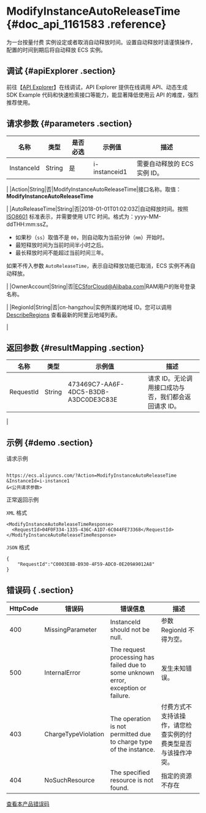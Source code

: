 # ModifyInstanceAutoReleaseTime {#doc_api_1161583 .reference}

为一台按量付费 实例设定或者取消自动释放时间。设置自动释放时请谨慎操作，配置的时间到期后将自动释放 ECS 实例。

## 调试 {#apiExplorer .section}

前往【[API Explorer](https://api.aliyun.com/#product=Ecs&api=ModifyInstanceAutoReleaseTime)】在线调试，API Explorer 提供在线调用 API、动态生成 SDK Example 代码和快速检索接口等能力，能显著降低使用云 API 的难度，强烈推荐使用。

## 请求参数 {#parameters .section}

|名称|类型|是否必选|示例值|描述|
|--|--|----|---|--|
|InstanceId|String|是|i-instanceid1|需要自动释放的 ECS 实例 ID。

 |
|Action|String|否|ModifyInstanceAutoReleaseTime|接口名称。取值：**ModifyInstanceAutoReleaseTime**

 |
|AutoReleaseTime|String|否|2018-01-01T01:02:03Z|自动释放时间。按照 [ISO8601](~~25696~~) 标准表示，并需要使用 UTC 时间。格式为：yyyy-MM-ddTHH:mm:ssZ。

 -   如果秒（`ss`）取值不是 `00`，则自动取为当前分钟（`mm`）开始时。
-   最短释放时间为当前时间半小时之后。
-   最长释放时间不能超过当前时间三年。

 如果不传入参数 `AutoReleaseTime`，表示自动释放功能已取消，ECS 实例不再自动释放。

 |
|OwnerAccount|String|否|ECSforCloud@Alibaba.com|RAM用户的账号登录名称。

 |
|RegionId|String|否|cn-hangzhou|实例所属的地域 ID。您可以调用 [DescribeRegions](~~25609~~) 查看最新的阿里云地域列表。

 |

## 返回参数 {#resultMapping .section}

|名称|类型|示例值|描述|
|--|--|---|--|
|RequestId|String|473469C7-AA6F-4DC5-B3DB-A3DC0DE3C83E|请求 ID。无论调用接口成功与否，我们都会返回请求 ID。

 |

## 示例 {#demo .section}

请求示例

``` {#request_demo}

https://ecs.aliyuncs.com/?Action=ModifyInstanceAutoReleaseTime
&InstanceId=i-instance1
&<公共请求参数>

```

正常返回示例

`XML` 格式

``` {#xml_return_success_demo}
<ModifyInstanceAutoReleaseTimeResponse>
  <RequestId>04F0F334-1335-436C-A1D7-6C044FE73368</RequestId>
</ModifyInstanceAutoReleaseTimeResponse>

```

`JSON` 格式

``` {#json_return_success_demo}
{
	"RequestId":"C0003E8B-B930-4F59-ADC0-0E209A9012A8"
}
```

## 错误码 { .section}

|HttpCode|错误码|错误信息|描述|
|--------|---|----|--|
|400|MissingParameter|InstanceId should not be null.|参数 RegionId 不得为空。|
|500|InternalError|The request processing has failed due to some unknown error, exception or failure.|发生未知错误。|
|403|ChargeTypeViolation|The operation is not permitted due to charge type of the instance.|付费方式不支持该操作，请您检查实例的付费类型是否与该操作冲突。|
|404|NoSuchResource|The specified resource is not found.|指定的资源不存在|

[查看本产品错误码](https://error-center.aliyun.com/status/product/Ecs)

